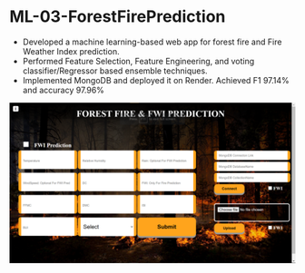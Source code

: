 # ML-03-ForestFirePrediction

- Developed a machine learning-based web app for forest fire and Fire Weather Index prediction.
- Performed Feature Selection, Feature Engineering, and voting classifier/Regressor based ensemble techniques.
- Implemented MongoDB and deployed it on Render. Achieved F1 97.14% and accuracy 97.96%
  
[![Demo](home.png)](https://youtu.be/a5j4a1wcQog)
